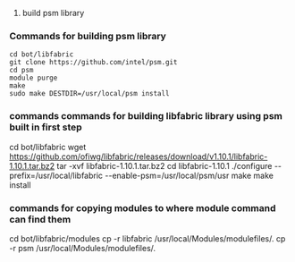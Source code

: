 
1. build psm library

### Commands for building psm library
```
cd bot/libfabric
git clone https://github.com/intel/psm.git
cd psm
module purge
make
sudo make DESTDIR=/usr/local/psm install
```

### commands commands for building libfabric library using psm built in first step

cd bot/libfabric
wget https://github.com/ofiwg/libfabric/releases/download/v1.10.1/libfabric-1.10.1.tar.bz2
tar -xvf libfabric-1.10.1.tar.bz2
cd libfabric-1.10.1
 ./configure --prefix=/usr/local/libfabric --enable-psm=/usr/local/psm/usr
make
make install

### commands for copying modules to where module command can find them
cd bot/libfabric/modules
cp -r libfabric /usr/local/Modules/modulefiles/.
cp -r psm /usr/local/Modules/modulefiles/.
